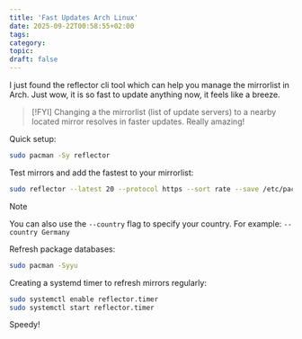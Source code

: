 ```yaml
---
title: 'Fast Updates Arch Linux'
date: 2025-09-22T00:58:55+02:00
tags:
category:
topic:
draft: false
---
```


I just found the reflector cli tool which can help you manage the mirrorlist in Arch. Just wow, it is so fast to update anything now, it feels like a breeze.
<!--more-->


>[!FYI]
>Changing a the mirrorlist (list of update servers) to a nearby located mirror resolves in faster updates. Really amazing!

Quick setup:

```bash
sudo pacman -Sy reflector
```

Test mirrors and add the fastest to your mirrorlist:

```bash
sudo reflector --latest 20 --protocol https --sort rate --save /etc/pacman.d/mirrorlist
```

>[!Note]
>You can also use the `--country` flag to specify your country. 
>For example:  `--country Germany`

Refresh package databases:

```bash
sudo pacman -Syyu
```

Creating a systemd timer to refresh mirrors regularly:

```bash
sudo systemctl enable reflector.timer
sudo systemctl start reflector.timer
```

Speedy!
